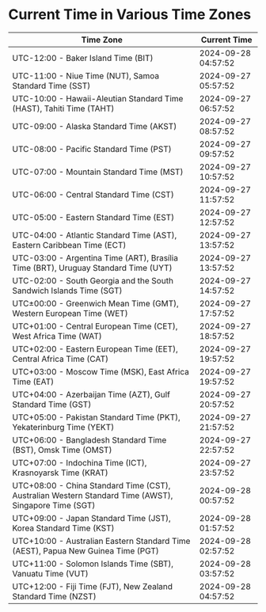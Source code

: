 # Current Time in Various Time Zones

| Time Zone | Current Time |
|-----------|--------------|
| UTC-12:00 - Baker Island Time (BIT) | 2024-09-28 04:57:52 |
| UTC-11:00 - Niue Time (NUT), Samoa Standard Time (SST) | 2024-09-27 05:57:52 |
| UTC-10:00 - Hawaii-Aleutian Standard Time (HAST), Tahiti Time (TAHT) | 2024-09-27 06:57:52 |
| UTC-09:00 - Alaska Standard Time (AKST) | 2024-09-27 08:57:52 |
| UTC-08:00 - Pacific Standard Time (PST) | 2024-09-27 09:57:52 |
| UTC-07:00 - Mountain Standard Time (MST) | 2024-09-27 10:57:52 |
| UTC-06:00 - Central Standard Time (CST) | 2024-09-27 11:57:52 |
| UTC-05:00 - Eastern Standard Time (EST) | 2024-09-27 12:57:52 |
| UTC-04:00 - Atlantic Standard Time (AST), Eastern Caribbean Time (ECT) | 2024-09-27 13:57:52 |
| UTC-03:00 - Argentina Time (ART), Brasília Time (BRT), Uruguay Standard Time (UYT) | 2024-09-27 13:57:52 |
| UTC-02:00 - South Georgia and the South Sandwich Islands Time (SGT) | 2024-09-27 14:57:52 |
| UTC±00:00 - Greenwich Mean Time (GMT), Western European Time (WET) | 2024-09-27 17:57:52 |
| UTC+01:00 - Central European Time (CET), West Africa Time (WAT) | 2024-09-27 18:57:52 |
| UTC+02:00 - Eastern European Time (EET), Central Africa Time (CAT) | 2024-09-27 19:57:52 |
| UTC+03:00 - Moscow Time (MSK), East Africa Time (EAT) | 2024-09-27 19:57:52 |
| UTC+04:00 - Azerbaijan Time (AZT), Gulf Standard Time (GST) | 2024-09-27 20:57:52 |
| UTC+05:00 - Pakistan Standard Time (PKT), Yekaterinburg Time (YEKT) | 2024-09-27 21:57:52 |
| UTC+06:00 - Bangladesh Standard Time (BST), Omsk Time (OMST) | 2024-09-27 22:57:52 |
| UTC+07:00 - Indochina Time (ICT), Krasnoyarsk Time (KRAT) | 2024-09-27 23:57:52 |
| UTC+08:00 - China Standard Time (CST), Australian Western Standard Time (AWST), Singapore Time (SGT) | 2024-09-28 00:57:52 |
| UTC+09:00 - Japan Standard Time (JST), Korea Standard Time (KST) | 2024-09-28 01:57:52 |
| UTC+10:00 - Australian Eastern Standard Time (AEST), Papua New Guinea Time (PGT) | 2024-09-28 02:57:52 |
| UTC+11:00 - Solomon Islands Time (SBT), Vanuatu Time (VUT) | 2024-09-28 03:57:52 |
| UTC+12:00 - Fiji Time (FJT), New Zealand Standard Time (NZST) | 2024-09-28 04:57:52 |
